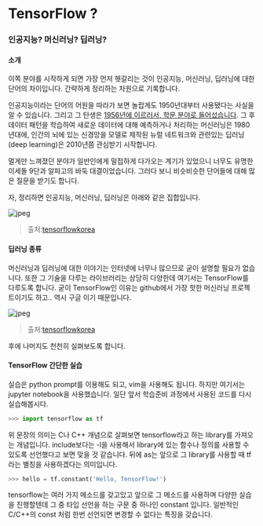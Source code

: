 # TensorFlow ?
### 인공지능? 머신러닝? 딥러닝? 

#### 소개
이쪽 분야를 시작하게 되면 가장 먼저 헷갈리는 것이 인공지능, 머신러닝, 딥러닝에 대한 단어의 차이입니다. 간략하게 정리하는 차원으로 기록합니다.

인공지능이라는 단어의 어원을 따라가 보면 놀랍게도 1950년대부터 사용됐다는 사실을 알 수 있습니다. 그리고 그 탄생은 [1956년에 이르러서, 학문 분야로 들어섰습니다](https://ko.wikipedia.org/wiki/%EC%9D%B8%EA%B3%B5%EC%A7%80%EB%8A%A5#.EC.9D.B8.EA.B3.B5.EC.A7.80.EB.8A.A5.EC.9D.98_.ED.83.84.EC.83.9D.281952-1956.29). 그 후 데이터 패턴을 학습하여 새로운 데이터에 대해 예측하거나 처리하는 머신러닝은 1980년대에, 인간의 뇌에 있는 신경망을 모델로 제작된 뉴럴 네트워크와 관련있는 딥러닝(deep learning)은 2010년쯤 관심받기 시작합니다. 

멀게만 느껴졌던 분야가 일반인에게 밀접하게 다가오는 계기가 있었으니 너무도 유명한 이세돌 9단과 알파고의 바둑 대결이었습니다. 그러다 보니 비슷비슷한 단어들에 대해 많은 질문을 받기도 합니다. 

자, 정리하면 인공지능, 머신러닝, 딥러닝은 아래와 같은 집합입니다.

![jpeg](https://tensorflowkorea.files.wordpress.com/2016/08/ai-ml-dl.jpg?w=359&h=305)
> 출처:[tensorflowkorea](https://tensorflowkorea.wordpress.com/%ED%95%B4%EC%BB%A4%EC%97%90%EA%B2%8C-%EC%A0%84%ED%95%B4%EB%93%A4%EC%9D%80-%EB%A8%B8%EC%8B%A0%EB%9F%AC%EB%8B%9D-1/)

#### 딥러닝 종류 
머신러닝과 딥러닝에 대한 이야기는 인터넷에 너무나 많으므로 굳이 설명할 필요가 없습니다. 또한 그 기술을 다루는 라이브러리는 상당히 다양한데 여기서는 TensorFlow를 다루도록 합니다. 굳이 TensorFlow인 이유는 github에서 가장 핫한 머신러닝 프로젝트이기도 하고.. 역시 구글 이기 때문입니다. 

![jpeg](https://tensorflowkorea.files.wordpress.com/2016/05/comparison_of_deep_learning_package.png)
> 출처:[tensorflowkorea](https://tensorflowkorea.wordpress.com/2016/05/21/%EB%94%A5%EB%9F%AC%EB%8B%9D-%ED%8C%A8%ED%82%A4%EC%A7%80-%EB%B9%84%EA%B5%90/)

후에 나머지도 천천히 실펴보도록 합니다. 

#### TensorFlow 간단한 실습
실습은 python prompt를 이용해도 되고, vim을 사용해도 됩니다. 하지만 여기서는 jupyter notebook을 사용했습니다. 일단 앞서 학습준비 과정에서 사용된 코드를 다시 실습해봅시다.

```python
>>> import tensorflow as tf
```
위 문장의 의미는 C나 C++ 개념으로 살펴보면 tensorflow라고 하는 library를 가져오는 개념입니다. include보다는 -l을 사용해서 library에 있는 함수나 정의를 사용할 수 있도록 선언했다고 보면 맞을 것 같습니다. 뒤에 as는 앞으로 그 library를 사용할 때 tf라는 별칭을 사용하겠다는 의미입니다.

```python
>>> hello = tf.constant('Hello, TensorFlow!')
```
tensorflow는 여러 가지 메소드를 갖고있고 앞으로 그 메소드를 사용하며 다양한 실습을 진행할텐데 그 중 타입 선언을 하는 구문 중 하나인 constant 입니다. 일반적인 C/C++의 const 처럼 한번 선언되면 변경할 수 없다는 특징을 갖습니다.
